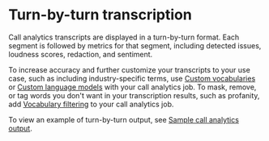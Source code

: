 # Turn\-by\-turn transcription<a name="call-analytics-turn-by-turn"></a>

Call analytics transcripts are displayed in a turn\-by\-turn format\. Each segment is followed by metrics for that segment, including detected issues, loudness scores, redaction, and sentiment\.

To increase accuracy and further customize your transcripts to your use case, such as including industry\-specific terms, use [Custom vocabularies](custom-vocabulary.md) or [Custom language models](custom-language-models.md) with your call analytics job\. To mask, remove, or tag words you don't want in your transcription results, such as profanity, add [Vocabulary filtering](vocabulary-filtering.md) to your call analytics job\.

To view an example of turn\-by\-turn output, see [Sample call analytics output](call-analytics-output.md)\.